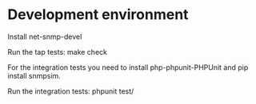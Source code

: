 # Development environment
Install net-snmp-devel

Run the tap tests:
make check

For the integration tests you need to install php-phpunit-PHPUnit and pip install snmpsim.

Run the integration tests:
phpunit test/
